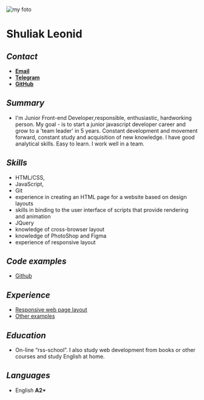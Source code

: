 ![my foto](https://sun2.beltelecom-by-minsk.userapi.com/CO1QaBsIPP4xy3c3vIU5dMusMem9ljufJSLNgQ/W8aClpX5xH8.jpg)
#    **Shuliak Leonid**

## *Contact* ##
*  [**Email**](zeleny777@gmail.com)
*  [**Telegram**](https://t.me/leonidshuliak)
*  [**GitHub**](https://github.com/shuliakleonid)
## *Summary*
* I'm Junior Front-end Developer,responsible, enthusiastic, hardworking person. My goal - is to start a junior javascript developer career and grow to a 'team leader' in 5 years. Constant development and movement forward, constant study and acquisition of new knowledge. I have good analytical skills. Easy to learn. I work well in a team.
## *Skills* ##
+ HTML/CSS,
+ JavaScript,
+ Git
+ experience in creating an HTML page for a website based on design layouts
+ skills in binding to the user interface of scripts that provide rendering and animation
+ JQuery
+ knowledge of cross-browser layout
+ knowledge of PhotoShop and Figma
+ experience of responsive layout
##  *Code examples*
* [Github](https://github.com/shuliakleonid/rsschool-cv)
## *Experience* ##
+ [Responsive web page layout]()
+ [Other examples]()
## *Education* ##
* On-line “rss-school”. I also study web development from books or other courses and study English at home.
## *Languages* ##

* English **A2+**
